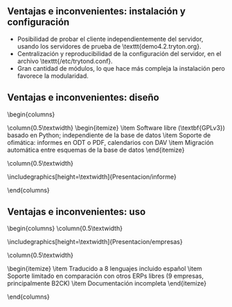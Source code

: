## Ventajas e inconvenientes: instalación y configuración

* Posibilidad de probar el cliente independientemente del
   servidor, usando los servidores de prueba de \texttt{demo4.2.tryton.org}.
* Centralización y reproducibilidad de la configuración del servidor,
   en el archivo \texttt{/etc/trytond.conf}.
* Gran cantidad de módulos, lo que hace más compleja la instalación pero favorece
   la modularidad.
 
## Ventajas e inconvenientes: diseño

\begin{columns}

\column{0.5\textwidth}
\begin{itemize}
  \item Software libre (\textbf{GPLv3}) basado en Python; independiente de la base de datos
  \item Soporte de ofimática: informes en ODT o PDF, calendarios con DAV
  \item Migración automática entre esquemas de la base de datos
\end{itemize}

\column{0.5\textwidth}

\includegraphics[height=\textwidth]{Presentacion/informe}

\end{columns}

## Ventajas e inconvenientes: uso

\begin{columns}
\column{0.5\textwidth}

\includegraphics[height=\textwidth]{Presentacion/empresas}

\column{0.5\textwidth}

\begin{itemize}
\item Traducido a 8 lenguajes incluido español
\item Soporte limitado en comparación con otros ERPs libres (9 empresas, principalmente B2CK)
\item Documentación incompleta
\end{itemize}

\end{columns}

